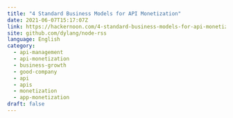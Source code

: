 ```yaml
---
title: "4 Standard Business Models for API Monetization"
date: 2021-06-07T15:17:07Z
link: https://hackernoon.com/4-standard-business-models-for-api-monetization-wm3o35u0?source=rss&utm_medium=RSS&utm_source=news.12bit.vn
site: github.com/dylang/node-rss
language: English
category:
  - api-management
  - api-monetization
  - business-growth
  - good-company
  - api
  - apis
  - monetization
  - app-monetization
draft: false
---
```

